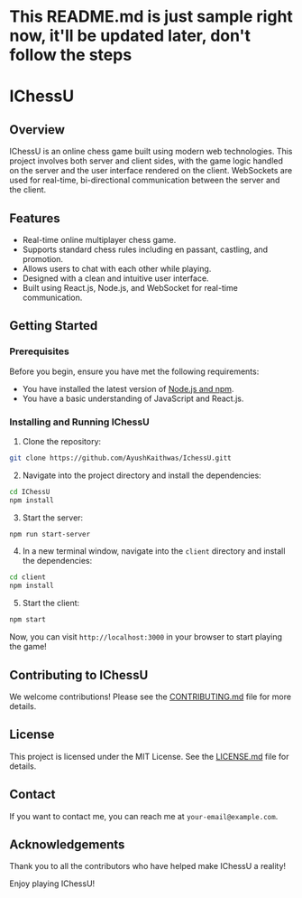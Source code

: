 # This README.md is just sample right now, it'll be updated later, don't follow the steps

# IChessU

## Overview

IChessU is an online chess game built using modern web technologies. This project involves both server and client sides, with the game logic handled on the server and the user interface rendered on the client. WebSockets are used for real-time, bi-directional communication between the server and the client.

## Features

- Real-time online multiplayer chess game.
- Supports standard chess rules including en passant, castling, and promotion.
- Allows users to chat with each other while playing.
- Designed with a clean and intuitive user interface.
- Built using React.js, Node.js, and WebSocket for real-time communication.

## Getting Started

### Prerequisites

Before you begin, ensure you have met the following requirements:

- You have installed the latest version of [Node.js and npm](https://nodejs.org/en/download/).
- You have a basic understanding of JavaScript and React.js.

### Installing and Running IChessU

1. Clone the repository:

```bash
git clone https://github.com/AyushKaithwas/IchessU.gitt
```

2. Navigate into the project directory and install the dependencies:

```bash
cd IChessU
npm install
```

3. Start the server:

```bash
npm run start-server
```

4. In a new terminal window, navigate into the `client` directory and install the dependencies:

```bash
cd client
npm install
```

5. Start the client:

```bash
npm start
```

Now, you can visit `http://localhost:3000` in your browser to start playing the game!

## Contributing to IChessU

We welcome contributions! Please see the [CONTRIBUTING.md](CONTRIBUTING.md) file for more details.

## License

This project is licensed under the MIT License. See the [LICENSE.md](LICENSE.md) file for details.

## Contact

If you want to contact me, you can reach me at `your-email@example.com`.

## Acknowledgements

Thank you to all the contributors who have helped make IChessU a reality!

Enjoy playing IChessU!
